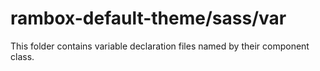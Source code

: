 # rambox-default-theme/sass/var

This folder contains variable declaration files named by their component class.
